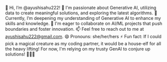 👋 Hi, I’m @ayushisahu222!
👀 I'm passionate about Generative AI, utilizing data to create meaningful solutions, and exploring the latest algorithms.
🌱 Currently, I’m deepening my understanding of Generative AI to enhance my skills and knowledge.
💞 I'm eager to collaborate on AI/ML projects that push boundaries and foster innovation.
📫 Feel free to reach out to me at ayushisahu222@gmail.com.
😄 Pronouns: she/her/hers
⚡ Fun fact: If I could pick a magical creature as my coding partner, it would be a house-elf for all the heavy lifting! For now, I'm relying on my trusty GenAI to conjure up solutions! 🧙‍♂️🤖
<!---
ayushisahu222/ayushisahu222 is a ✨ special ✨ repository because its `README.md` (this file) appears on your GitHub profile.
You can click the Preview link to take a look at your changes.
--->
